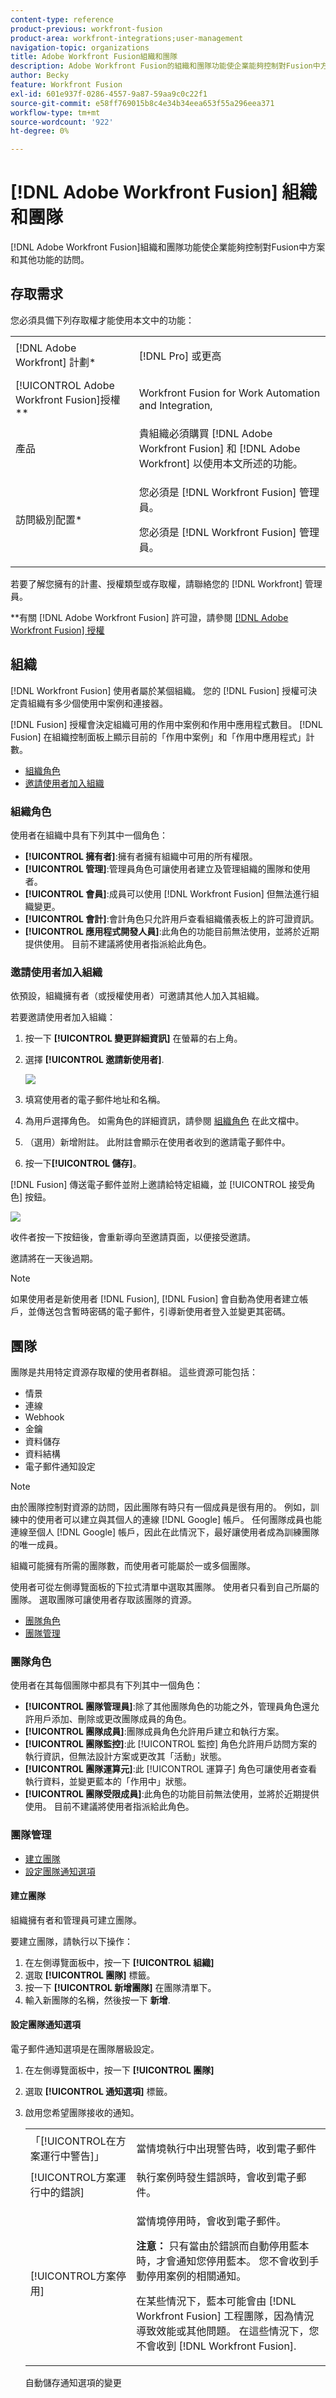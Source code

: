 ```yaml
---
content-type: reference
product-previous: workfront-fusion
product-area: workfront-integrations;user-management
navigation-topic: organizations
title: Adobe Workfront Fusion組織和團隊
description: Adobe Workfront Fusion的組織和團隊功能使企業能夠控制對Fusion中方案和其他功能的訪問。
author: Becky
feature: Workfront Fusion
exl-id: 601e937f-0286-4557-9a87-59aa9c0c22f1
source-git-commit: e58ff769015b8c4e34b34eea653f55a296eea371
workflow-type: tm+mt
source-wordcount: '922'
ht-degree: 0%

---
```


# [!DNL Adobe Workfront Fusion] 組織和團隊

[!DNL Adobe Workfront Fusion]組織和團隊功能使企業能夠控制對Fusion中方案和其他功能的訪問。

## 存取需求

您必須具備下列存取權才能使用本文中的功能：

<table style="table-layout:auto"> 
 <col> 
 <col> 
 <tbody> 
  <tr> 
    <td role="rowheader">[!DNL Adobe Workfront] 計劃*</td> 
   <td> <p>[!DNL Pro] 或更高</p> </td> 
  </tr> 
  <tr> 
   <td role="rowheader">[!UICONTROL Adobe Workfront Fusion]授權**</td> 
   <td> <p>Workfront Fusion for Work Automation and Integration,</p>  </td> 
  </tr> 
  <tr> 
   <td role="rowheader">產品</td> 
   <td>貴組織必須購買 [!DNL Adobe Workfront Fusion] 和 [!DNL Adobe Workfront] 以使用本文所述的功能。</td> 
  </tr> 
  <tr data-mc-conditions=""> 
   <td role="rowheader">訪問級別配置*</td> 
   <td> 
     <p>您必須是 [!DNL Workfront Fusion] 管理員。</p>
     <p>您必須是 [!DNL Workfront Fusion] 管理員。</p>
   </td> 
  </tr> 
 </tbody> 
</table>

若要了解您擁有的計畫、授權類型或存取權，請聯絡您的 [!DNL Workfront] 管理員。

<p>**有關 [!DNL Adobe Workfront Fusion] 許可證，請參閱 <a href="../../workfront-fusion/get-started/license-automation-vs-integration.md" class="MCXref xref">[!DNL Adobe Workfront Fusion] 授權</a></p>


## 組織

[!DNL Workfront Fusion] 使用者屬於某個組織。 您的 [!DNL Fusion] 授權可決定貴組織有多少個使用中案例和連接器。

[!DNL Fusion] 授權會決定組織可用的作用中案例和作用中應用程式數目。 [!DNL Fusion] 在組織控制面板上顯示目前的「作用中案例」和「作用中應用程式」計數。

* [組織角色](#organization-roles)
* [邀請使用者加入組織](#inviting-users-to-an-organization)

### 組織角色

使用者在組織中具有下列其中一個角色：

* **[!UICONTROL 擁有者]**:擁有者擁有組織中可用的所有權限。
* **[!UICONTROL 管理]**:管理員角色可讓使用者建立及管理組織的團隊和使用者。
* **[!UICONTROL 會員]**:成員可以使用 [!DNL Workfront Fusion] 但無法進行組織變更。
* **[!UICONTROL 會計]**:會計角色只允許用戶查看組織儀表板上的許可證資訊。
* **[!UICONTROL 應用程式開發人員]**:此角色的功能目前無法使用，並將於近期提供使用。 目前不建議將使用者指派給此角色。

### 邀請使用者加入組織

依預設，組織擁有者（或授權使用者）可邀請其他人加入其組織。

若要邀請使用者加入組織：

1. 按一下 **[!UICONTROL 變更詳細資訊]** 在螢幕的右上角。
1. 選擇 **[!UICONTROL 邀請新使用者]**.

   ![](assets/fusion-organization-invite-user-350x199.png)

1. 填寫使用者的電子郵件地址和名稱。
1. 為用戶選擇角色。 如需角色的詳細資訊，請參閱 [組織角色](#organization-roles) 在此文檔中。
1. （選用）新增附註。 此附註會顯示在使用者收到的邀請電子郵件中。
1. 按一下&#x200B;**[!UICONTROL 儲存]**。

[!DNL Fusion] 傳送電子郵件並附上邀請給特定組織，並 [!UICONTROL 接受角色] 按鈕。

![](assets/accept-the-role.png)

收件者按一下按鈕後，會重新導向至邀請頁面，以便接受邀請。

邀請將在一天後過期。

>[!NOTE]
>
>如果使用者是新使用者 [!DNL Fusion], [!DNL Fusion] 會自動為使用者建立帳戶，並傳送包含暫時密碼的電子郵件，引導新使用者登入並變更其密碼。

## 團隊

團隊是共用特定資源存取權的使用者群組。 這些資源可能包括：

* 情景
* 連線
* Webhook
* 金鑰
* 資料儲存
* 資料結構
* 電子郵件通知設定

>[!NOTE]
>
>由於團隊控制對資源的訪問，因此團隊有時只有一個成員是很有用的。 例如，訓練中的使用者可以建立與其個人的連線 [!DNL Google] 帳戶。 任何團隊成員也能連線至個人 [!DNL Google] 帳戶，因此在此情況下，最好讓使用者成為訓練團隊的唯一成員。

組織可能擁有所需的團隊數，而使用者可能屬於一或多個團隊。

使用者可從左側導覽面板的下拉式清單中選取其團隊。 使用者只看到自己所屬的團隊。 選取團隊可讓使用者存取該團隊的資源。

* [團隊角色](#team-roles)
* [團隊管理](#team-management)

### 團隊角色

使用者在其每個團隊中都具有下列其中一個角色：

* **[!UICONTROL 團隊管理員]**:除了其他團隊角色的功能之外，管理員角色還允許用戶添加、刪除或更改團隊成員的角色。
* **[!UICONTROL 團隊成員]**:團隊成員角色允許用戶建立和執行方案。
* **[!UICONTROL 團隊監控]**:此 [!UICONTROL 監控] 角色允許用戶訪問方案的執行資訊，但無法設計方案或更改其「活動」狀態。
* **[!UICONTROL 團隊運算元]**:此 [!UICONTROL 運算子] 角色可讓使用者查看執行資料，並變更藍本的「作用中」狀態。
* **[!UICONTROL 團隊受限成員]**:此角色的功能目前無法使用，並將於近期提供使用。 目前不建議將使用者指派給此角色。

### 團隊管理

* [建立團隊](#create-a-team)
* [設定團隊通知選項](#set-team-notification-options)

#### 建立團隊

組織擁有者和管理員可建立團隊。

要建立團隊，請執行以下操作：

1. 在左側導覽面板中，按一下 **[!UICONTROL 組織]**
1. 選取 **[!UICONTROL 團隊]** 標籤。
1. 按一下 **[!UICONTROL 新增團隊]** 在團隊清單下。
1. 輸入新團隊的名稱，然後按一下 **新增**.

#### 設定團隊通知選項

電子郵件通知選項是在團隊層級設定。

1. 在左側導覽面板中，按一下 **[!UICONTROL 團隊]**
1. 選取 **[!UICONTROL 通知選項]** 標籤。
1. 啟用您希望團隊接收的通知。

   <table style="table-layout:auto"> 
    <col> 
    <col> 
    <tbody> 
     <tr> 
      <td role="rowheader">「[!UICONTROL在方案運行中警告]」</td> 
      <td> <p>當情境執行中出現警告時，收到電子郵件</p> </td> 
     </tr> 
     <tr> 
      <td role="rowheader">[!UICONTROL方案運行中的錯誤]</td> 
      <td>執行案例時發生錯誤時，會收到電子郵件。</td> 
     </tr> 
     <tr> 
      <td role="rowheader"> <p>[!UICONTROL方案停用]</p> </td> 
      <td><p>當情境停用時，會收到電子郵件。</p><p><b>注意：</b> 只有當由於錯誤而自動停用藍本時，才會通知您停用藍本。 您不會收到手動停用案例的相關通知。</p><p>在某些情況下，藍本可能會由 [!DNL Workfront Fusion] 工程團隊，因為情況導致效能或其他問題。 在這些情況下，您不會收到 [!DNL Workfront Fusion]. </p></td>

</tr>
</tbody>
</table>

自動儲存通知選項的變更

<!--
<p data-mc-conditions="QuicksilverOrClassic.Draft mode"> <img src="assets/organization-add-team-350x181.png" style="width: 350;height: 181;"> </p>
-->